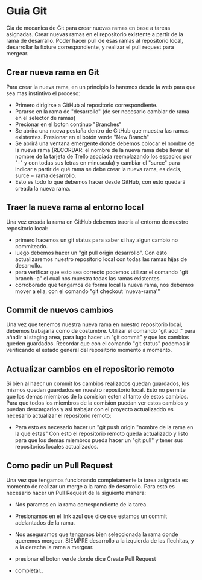 # Guia Git

Gia de mecanica de Git para crear nuevas ramas en  base a tareas asignadas. Crear nuevas ramas en el repositorio existente a partir de la rama de desarrallo. Poder hacer pull de esas ramas al repositorio local, desarrollar la fixture correspondiente, y realizar el pull request para mergear.

## Crear nueva rama en Git

Para crear la nueva rama, en un principio lo haremos desde la web para que sea mas instintivo el proceso:
- Primero dirigirse a GitHub al repositorio correspondiente.
- Pararse en la rama de "desarrollo" (de ser necesario cambiar de rama en el selector de ramas)
- Precionar en el boton continuo "Branches"
- Se abrira una nueva pestaña dentro de GitHub que muestra las ramas existentes. Presionar en el botón verde "New Branch"
- Se abrirá una ventana emergente donde debemos colocar el nombre de la nueva rama (RECORDAR: el nombre de la nueva rama debe llevar el nombre de la tarjeta de Trello asociada reemplazando los espacios por "-" y con todas sus letras en minuscula) y cambiar el "surce" para indicar a partir de qué rama se debe crear la nueva rama, es decis, surce = rama desarrollo.
- Esto es todo lo que debemos hacer desde GitHub, con esto quedará creada la nueva rama. 

## Traer la nueva rama al entorno local

Una vez creada la rama en GitHub debemos traerla al entorno de nuestro repositorio local:
- primero hacemos un git status para saber si hay algun cambio no commiteado.
- luego debemos hacer un "git pull origin desarrollo". Con esto actualizaremos nuestro repositorio local con todas las ramas hijas de desarrollo.
- para verificar que esto sea correcto podemos utilizar el comando "git branch -a" el cual nos muestra todas las ramas existentes.
- corroborado que tengamos de forma local la nueva rama, nos debemos mover a ella, con el comando "git checkout 'nueva-rama'"

## Commit de nuevos cambios

Una vez que tenemos nuestra nueva rama en nuestro repositorio local, debemos trabajarla como de costumbre. Utilizar el comando "git add ." para añadir al staging area, para lugo hacer un "git commit" y que los cambios queden guardados. Recordar que con el comando "git status" podemos ir verificando el estado general del repositorio momento a momento.

## Actualizar cambios en el repositorio remoto 

Si bien al haecr un commit los cambios realizados quedan guardados, los mismos quedan guardados en nuestro repositorio local. Esto no permite que los demas miembros de la comision esten al tanto de estos cambios. Para que todos los miembros de la comision puedan ver estos cambios y puedan descargarlos y asi trabajar con el proyecto actualizaddo es necesario actualizar el repositorio remoto:
- Para esto es necesario hacer un "git push origin "nombre de la rama en la que estas"
Con esto el repositorio remoto queda actualizado y listo para que los demas miembros pueda hacer un "git pull" y tener sus repositorios locales actualizados.

## Como pedir un Pull Request 

Una vez que tengamos funcionando completamente la tarea asignada es momento de realizar un merge a la rama de desarrollo. Para esto es necesario hacer un Pull Request de la siguiente manera:
- Nos paramos en la rama correspondiente de la tarea.
- Presionamos en el link azul que dice que estamos un commit adelantados de la rama.
- Nos aseguramos que tengamos bien seleccionada la rama donde queremos mergear. SIEMPRE desarrollo a la izquierda de las flechitas, y a la derecha la rama a mergear.
- presionar el boton verde donde dice Create Pull Request

- completar..
